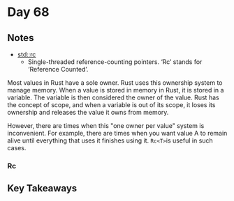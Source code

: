 # Day 68

## Notes

- [std::rc](https://doc.rust-lang.org/std/rc/index.html)
  - Single-threaded reference-counting pointers. ‘Rc’ stands for ‘Reference Counted’.

Most values in Rust have a sole owner. Rust uses this ownership system to manage memory.
When a value is stored in memory in Rust, it is stored in a variable. The variable is then considered the owner of the value.
Rust has the concept of scope, and when a variable is out of its scope, it loses its ownership and releases the value it owns from memory.

However, there are times when this "one owner per value" system is inconvenient.
For example, there are times when you want value A to remain alive until everything that uses it finishes using it.
`Rc<T>`is useful in such cases.

### Rc



## Key Takeaways
